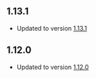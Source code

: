 ## 1.13.1 
- Updated to version [1.13.1](https://github.com/wmbusmeters/wmbusmeters/blob/master/CHANGES)
## 1.12.0 
- Updated to version [1.12.0](https://github.com/wmbusmeters/wmbusmeters/blob/master/CHANGES)
##